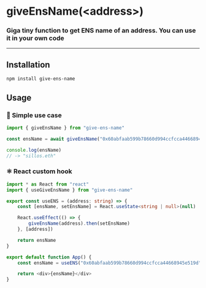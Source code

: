 # giveEnsName(\<address>\)

###

### Giga tiny function to get ENS name of an address. You can use it in your own code

---

## Installation

```
npm install give-ens-name
```

## Usage

### 📝 Simple use case

```ts
import { giveEnsName } from "give-ens-name"

const ensName = await giveEnsName("0x60abfaab599b78660d994ccfcca44668945e519d")

console.log(ensName)
// -> "sillos.eth"
```

### ⚛️ React custom hook

```ts
import * as React from "react"
import { useGiveEnsName } from "give-ens-name"

export const useENS = (address: string) => {
	const [ensName, setEnsName] = React.useState<string | null>(null)

	React.useEffect(() => {
		giveEnsName(address).then(setEnsName)
	}, [address])

	return ensName
}

export default function App() {
	const ensName = useENS("0x60abfaab599b78660d994ccfcca44668945e519d")

	return <div>{ensName}</div>
}
```
